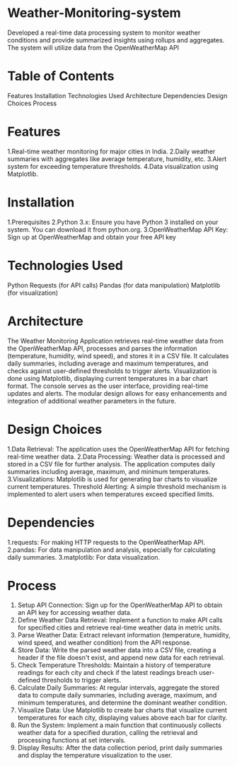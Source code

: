 # Weather-Monitoring-system
 Developed a real-time data processing system to monitor weather conditions and provide  summarized insights using rollups and aggregates. The system will utilize data from the  OpenWeatherMap API
# Table of Contents
Features
Installation
Technologies Used
Architecture
Dependencies
Design Choices
Process

# Features
1.Real-time weather monitoring for major cities in India.
2.Daily weather summaries with aggregates like average temperature, humidity, etc.
3.Alert system for exceeding temperature thresholds.
4.Data visualization using Matplotlib.

# Installation
1.Prerequisites
2.Python 3.x: Ensure you have Python 3 installed on your system. You can download it from python.org.
3.OpenWeatherMap API Key: Sign up at OpenWeatherMap and obtain your free API key

# Technologies Used
Python
Requests (for API calls)
Pandas (for data manipulation)
Matplotlib (for visualization)

# Architecture
The Weather Monitoring Application retrieves real-time weather data from the OpenWeatherMap API, processes and parses the information (temperature, humidity, wind speed), and stores it in a CSV file. It calculates daily summaries, including average and maximum temperatures, and checks against user-defined thresholds to trigger alerts. Visualization is done using Matplotlib, displaying current temperatures in a bar chart format. The console serves as the user interface, providing real-time updates and alerts. The modular design allows for easy enhancements and integration of additional weather parameters in the future.

# Design Choices
1.Data Retrieval: The application uses the OpenWeatherMap API for fetching real-time weather data.
2.Data Processing: Weather data is processed and stored in a CSV file for further analysis. The application computes daily summaries including average, maximum, and minimum temperatures.
3.Visualizations: Matplotlib is used for generating bar charts to visualize current temperatures.
Threshold Alerting: A simple threshold mechanism is implemented to alert users when temperatures exceed specified limits.

# Dependencies
1.requests: For making HTTP requests to the OpenWeatherMap API.
2.pandas: For data manipulation and analysis, especially for calculating daily summaries.
3.matplotlib: For data visualization.

# Process

1. Setup API Connection: Sign up for the OpenWeatherMap API to obtain an API key for accessing weather data.
2. Define Weather Data Retrieval: Implement a function to make API calls for specified cities and retrieve real-time weather data in metric units.
3. Parse Weather Data: Extract relevant information (temperature, humidity, wind speed, and weather condition) from the API response.
4. Store Data: Write the parsed weather data into a CSV file, creating a header if the file doesn't exist, and append new data for each retrieval.
5. Check Temperature Thresholds: Maintain a history of temperature readings for each city and check if the latest readings breach user-defined thresholds to trigger alerts.
6. Calculate Daily Summaries: At regular intervals, aggregate the stored data to compute daily summaries, including average, maximum, and minimum temperatures, and determine the dominant weather condition.
7. Visualize Data: Use Matplotlib to create bar charts that visualize current temperatures for each city, displaying values above each bar for clarity.
8. Run the System: Implement a main function that continuously collects weather data for a specified duration, calling the retrieval and processing functions at set intervals.
9. Display Results: After the data collection period, print daily summaries and display the temperature visualization to the user.




